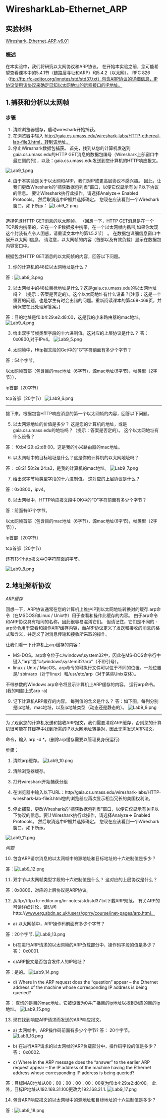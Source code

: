 # WiresharkLab-Ethernet_ARP

## 实验材料 
[Wireshark_Ethernet_ARP_v6.01](Wireshark_Ethernet_ARP_v6.01.pdf)

### 概述

在本实验中，我们将研究以太网协议和ARP协议。
在开始本实验之前，您可能希望查看课本中的5.4.1节（链路层寻址和ARP）和5.4.2（以太网）。
RFC 826（ftp://ftp.rfc-editor.org/innotes/std/std37.txt）包含ARP协议的详细信息，IP协议使用该协议来确定已知以太网地址的远程接口的IP地址。

## 1.捕获和分析以太网帧

### 步骤
1. 清除浏览器缓存，启动wireshark开始捕获。
2. 在浏览器中输入
http://gaia.cs.umass.edu/wireshark-labs/HTTP-ethereal-lab-file3.html，转到该地址。
3. 停止Wireshark数据包捕获。
首先，找到从您的计算机发送到gaia.cs.umass.edu的HTTP GET消息的数据包编号（Wireshark上部窗口中最左侧的列），以及：gaia.cs.umass.edu发送到您计算机的HTTP响应报文。

![Lab9_1.png](../img/Lab9_1.png)

4. 由于本实验是关于以太网和ARP，我们对IP或更高层协议不感兴趣。
因此，让我们更改Wireshark的“捕获数据包列表”窗口，以便它仅显示有关IP以下协议的信息。
要让Wireshark执行此操作，请选择Analyze-> Enabled Protocols。
然后取消选中IP框并选择确定。
您现在应该看到一个Wireshark窗口，如下所示：
![Lab9_2.png](../img/Lab9_2.png)

---
选择包含HTTP GET消息的以太网帧。
（回想一下，HTTP GET消息是在一个TCP段内携带的，它在一个IP数据报中携带，在一个以太网帧内携带;如果你发现这个封装有点令人困惑，请重读文本中的第1.5.2节）
。
在数据包详细信息窗口中展开以太网II信息。
请注意，以太网帧的内容（首部以及有效负载）显示在数据包内容窗口中。

根据包含HTTP GET消息的以太网帧的内容，回答以下问题。

1. 你的计算机的48位以太网地址是什么？

答：![Lab9_3.png](../img/Lab9_3.png)

2. 以太网帧中的48位目标地址是什么？这是gaia.cs.umass.edu的以太网地址吗？
（提示：答案是否定的）。这个以太网地址有什么设备？[注意：这是一个重要的问题，也是学生有时会出错的问题。重新阅读课本的第468-469页，并确保您在此处理解答案。]

答：目的地址是f0:b4:29:e2:d8:00，这是我的小米路由器的mac地址。
![Lab9_4.png](../img/Lab9_4.png)

3. 给出双字节帧类型字段的十六进制值。这对应的上层协议是什么？
答：0x0800,对于IPv4。
![Lab9_5.png](../img/Lab9_5.png)

4. 太网帧中，Http报文段的Get中的"G“字符前面有多少个字节？

答：54个字节。

以太网帧首部（包含目的mac地址（6字节)，源mac地址(6字节)，帧类型（2字节）），

ip首部（20字节）

tcp首部（20字节）
![Lab9_6.png](../img/Lab9_6.png)

---

接下来，根据包含HTTP响应消息的第一个以太网帧的内容，回答以下问题。

5. 以太网源地址的价值是多少？
这是您的计算机的地址，或是gaia.cs.umass.edu的地址吗？（提示：答案是否定的）。
这个以太网地址有什么设备？

答： f0:b4:29:e2:d8:00。这是我的小米路由器的mac地址。

6. 以太网帧中的目标地址是什么？这是你的计算机的以太网地址吗？

答： c8:21:58:2e:24:a3，是我的计算机的mac地址。
![Lab9_7.png](../img/Lab9_7.png)

7. 给出双字节帧类型字段的十六进制值。
这对应的上层协议是什么？

答：0x0800，ipv4。

8. 以太网帧中，HTTP响应报文段中OK中的“O"字符前面有多少个字节？

答：前面有67个字节。

以太网帧首部（包含目的mac地址（6字节)，源mac地址(6字节)，帧类型（2字节）），

ip首部（20字节）

tcp首部（20字节）

还有13个http报文中O字符前面的字节。

![Lab9_8.png](../img/Lab9_8.png)

## 2.地址解析协议

*ARP缓存*

  回想一下，ARP协议通常在您的计算机上维护IP到以太网地址转换对的缓存.arp命令（在MSDOS和Linux / Unix中）用于查看和操作此缓存的内容。
由于arp命令和ARP协议具有相同的名称，因此很容易混淆它们。
但请记住，它们是不同的 - arp命令用于查看和操作ARP缓存内容，而ARP协议定义了发送和接收的消息的格式和含义，并定义了对消息传输和接收所采取的操作。

  让我们看一下计算机上arp缓存的内容：

* MS-DOS。arp命令位于c:\windows\system32中，因此在MS-DOS命令行中键入“arp”或“c:\windows\system32\arp”（不带引号）。
* linux / Unix / MacOS。arp命令的可执行文件可以位于不同的位置。一般位置是/ sbin/arp（对于linux）和/usr/etc/arp（对于某些Unix变体）。

不带参数的Windows arp命令将显示计算机上ARP缓存的内容。
运行arp命令。(我的电脑上式arp -a)

9. 记下计算机ARP缓存的内容。
每列值的含义是什么？
答：如下图。每列分别是ip地址，mac地址，以及ip地址类型（动态还是静态的）。
![Lab9_9.png](../img/Lab9_9.png)

---

为了观察您的计算机发送和接收ARP报文，我们需要清除ARP缓存，否则您的计算机很可能在其缓存中找到所需的IP以太网地址转换对，因此无需发送ARP报文。

命令，输入 arp -d *。(删除arp缓存需要以管理员身份运行)

步骤：

1. 清除arp缓存。
![Lab9_10.png](../img/Lab9_10.png)

2. 清除浏览器缓存。
3. 打开wireshark开始捕获分组
4. 在浏览器中输入以下URL：http//gaia.cs.umass.edu/wireshark-labs/HTTP-wireshark-lab-file3.html您的浏览器应再次显示相当冗长的美国权利法。
5. 停止捕获，更改Wireshark的“捕获数据包列表”窗口，以便它仅显示有关IP以下协议的信息。要让Wireshark执行此操作，请选择Analyze-> Enabled Protocols。
然后取消选中IP框并选择确定。
您现在应该看到一个Wireshark窗口，如下所示。

![Lab9_11.png](../img/Lab9_11.png)

  *问题*

10. 包含ARP请求消息的以太网帧中的源地址和目标地址的十六进制值是多少？

答：![Lab9_12.png](../img/Lab9_12.png)

11. 双字节以太网帧类型字段的十六进制值是什么？
这对应的上层协议是什么？

答：0x0806，对应的上层协议是ARP协议。

12. 从ftp://ftp.rfc-editor.org/in-notes/std/std37.txt下载ARP规范。
有关ARP的可读详细讨论，请访问http://www.erg.abdn.ac.uk/users/gorry/course/inet-pages/arp.html。

- a) 以太网帧中，ARP操作码前面有多少个字节？

答：20个字节.
![Lab9_13.png](../img/Lab9_13.png)

- b)在进行ARP请求的以太网帧的ARP负载部分中，操作码字段的值是多少？
答： 0x0001.

- c)ARP报文是否包含发件人的IP地址？

答：是的。
![Lab9_14.png](../img/Lab9_14.png)

- d) Where in the ARP request does the “question” appear – the Ethernet
address of the machine whose corresponding IP address is being queried?

答： 查询的是目的mac地址。它被设置为0并广播目的ip地址以找到对应的目的ip地址。
![Lab9_15.png](../img/Lab9_15.png)

13. 现在找到响应ARP请求而发送的ARP响应报文。
- a) 太网帧中，ARP操作码前面有多少个字节?
答： 20个字节。
![Lab9_16.png](../img/Lab9_16.png)

- b) 在进行ARP请求的以太网帧的ARP负载部分中，操作码字段的值是多少？
答： 0x0002.

- c) Where in the ARP message does the “answer” to the earlier ARP request appear – the IP address of the machine having the Ethernet address whose corresponding IP address is being queried?

答：目标MAC地址从00：00：00：00：00：00变为f0:b4:29:e2:d8:00。
此外，目标IP地址从192.168.31.100更改为192.168.31.1.
![Lab9_17.png](../img/Lab9_17.png)

14. 包含ARP响应报文的以太网帧中的源地址和目标地址的十六进制值是多少？

答：![Lab9_18.png](../img/Lab9_18.png)